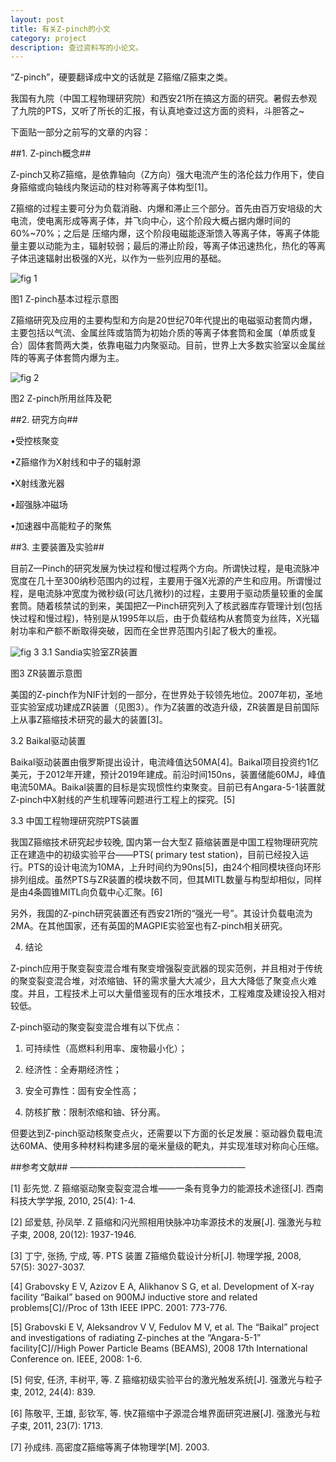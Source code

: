 ```yaml
---
layout: post
title: 有关Z-pinch的小文
category: project
description: 查过资料写的小论文。
---
```


“Z-pinch”，硬要翻译成中文的话就是 Z箍缩/Z箍束之类。

我国有九院（中国工程物理研究院）和西安21所在搞这方面的研究。暑假去参观了九院的PTS，又听了所长的汇报，有认真地查过这方面的资料，斗胆答之~

下面贴一部分之前写的文章的内容：


##1. Z-pinch概念##



Z-pinch又称Z箍缩，是依靠轴向（Z方向）强大电流产生的洛伦兹力作用下，使自身箍缩或向轴线内聚运动的柱对称等离子体构型[1]。


Z箍缩的过程主要可分为负载消融、内爆和滞止三个部分。首先由百万安培级的大电流，使电离形成等离子体，并飞向中心，这个阶段大概占据内爆时间的60%~70%；之后是 压缩内爆，这个阶段电磁能逐渐馈入等离子体，等离子体能量主要以动能为主，辐射较弱；最后的滞止阶段，等离子体迅速热化，热化的等离子体迅速辐射出极强的X光，以作为一些列应用的基础。

![fig 1](https://pic2.zhimg.com/8d6c65409700b9d0d2c29c771f8f4ea9_b.jpg)

 图1 Z-pinch基本过程示意图


Z箍缩研究及应用的主要构型和方向是20世纪70年代提出的电磁驱动套筒内爆，主要包括以气流、金属丝阵或箔筒为初始介质的等离子体套筒和金属（单质或复合）固体套筒两大类，依靠电磁力内聚驱动。目前，世界上大多数实验室以金属丝阵的等离子体套筒内爆为主。

![fig 2](https://pic1.zhimg.com/9ecc9d8c86bfc23e62f687898bf4db14_b.jpg)

 图2 Z-pinch所用丝阵及靶


##2. 研究方向##

•受控核聚变

•Z箍缩作为X射线和中子的辐射源

•X射线激光器

•超强脉冲磁场

•加速器中高能粒子的聚焦



##3. 主要装置及实验##


目前Z—Pinch的研究发展为快过程和慢过程两个方向。所谓快过程，是电流脉冲宽度在几十至300纳秒范围内的过程，主要用于强X光源的产生和应用。所谓慢过程，是电流脉冲宽度为微秒级(可达几微秒)的过程，主要用于驱动质量较重的金属套筒。随着核禁试的到来，美国把Z—Pinch研究列入了核武器库存管理计划(包括快过程和慢过程)，特别是从1995年以后，由于负载结构从套筒变为丝阵，X光辐射功率和产额不断取得突破，因而在全世界范围内引起了极大的重视。

![fig 3](https://pic4.zhimg.com/c73ef9f876e9b32f0659899d6be8c7c7_b.jpg)
3.1 Sandia实验室ZR装置


 图3 ZR装置示意图


美国的Z-pinch作为NIF计划的一部分，在世界处于较领先地位。2007年初，圣地亚实验室成功建成ZR装置（见图3）。作为Z装置的改造升级，ZR装置是目前国际上从事Z箍缩技术研究的最大的装置[3]。


3.2 Baikal驱动装置

Baikal驱动装置由俄罗斯提出设计，电流峰值达50MA[4]。Baikal项目投资约1亿美元，于2012年开建，预计2019年建成。前沿时间150ns，装置储能60MJ，峰值电流50MA。Baikal装置的目标是实现惯性约束聚变。目前已有Angara-5-1装置就Z-pinch中X射线的产生机理等问题进行工程上的探究。[5]


3.3 中国工程物理研究院PTS装置

我国Z箍缩技术研究起步较晚, 国内第一台大型Z 箍缩装置是中国工程物理研究院正在建造中的初级实验平台——PTS( primary test station)，目前已经投入运行。PTS的设计电流为10MA，上升时间约为90ns[5]，由24个相同模块径向环形排列组成。虽然PTS与ZR装置的模块数不同，但其MITL数量与构型却相似，同样是由4条圆锥MITL向负载中心汇聚。[6]


另外，我国的Z-pinch研究装置还有西安21所的“强光一号”。其设计负载电流为2MA。在其他国家，还有英国的MAGPIE实验室也有Z-pinch相关研究。


4. 结论

Z-pinch应用于聚变裂变混合堆有聚变增强裂变武器的现实范例，并且相对于传统的聚变裂变混合堆，对浓缩铀、钚的需求量大大减少，且大大降低了聚变点火难度。并且，工程技术上可以大量借鉴现有的压水堆技术，工程难度及建设投入相对较低。

Z-pinch驱动的聚变裂变混合堆有以下优点：


1. 可持续性（高燃料利用率、废物最小化）；

2. 经济性：全寿期经济性；

3. 安全可靠性：固有安全性高；

4. 防核扩散：限制浓缩和铀、钚分离。


但要达到Z-pinch驱动核聚变点火，还需要以下方面的长足发展：驱动器负载电流达60MA、使用多种材料构建多层的毫米量级的靶丸，并实现准球对称向心压缩。

##参考文献##
————————————————————

[1] 彭先觉. Z 箍缩驱动聚变裂变混合堆——一条有竞争力的能源技术途径[J]. 西南科技大学学报, 2010, 25(4): 1-4.

[2] 邱爱慈, 孙凤举. Z 箍缩和闪光照相用快脉冲功率源技术的发展[J]. 强激光与粒子束, 2008, 20(12): 1937-1946.

[3] 丁宁, 张扬, 宁成, 等. PTS 装置 Z箍缩负载设计分析[J]. 物理学报, 2008, 57(5): 3027-3037.

[4] Grabovsky E V, Azizov E A, Alikhanov S G, et al. Development of X-ray facility “Baikal” based on 900MJ inductive store and related problems[C]//Proc of 13th IEEE IPPC. 2001: 773-776.

[5] Grabovski E V, Aleksandrov V V, Fedulov M V, et al. The “Baikal” project and investigations of radiating Z-pinches at the “Angara-5-1” facility[C]//High Power Particle Beams (BEAMS), 2008 17th International Conference on. IEEE, 2008: 1-6.

[5] 何安, 任济, 丰树平, 等. Z 箍缩初级实验平台的激光触发系统[J]. 强激光与粒子束, 2012, 24(4): 839.


[6] 陈敬平, 王雄, 彭钦军, 等. 快Z箍缩中子源混合堆界面研究进展[J]. 强激光与粒子束, 2011, 23(7): 1713.


[7] 孙成纬. 高密度Z箍缩等离子体物理学[M]. 2003.
